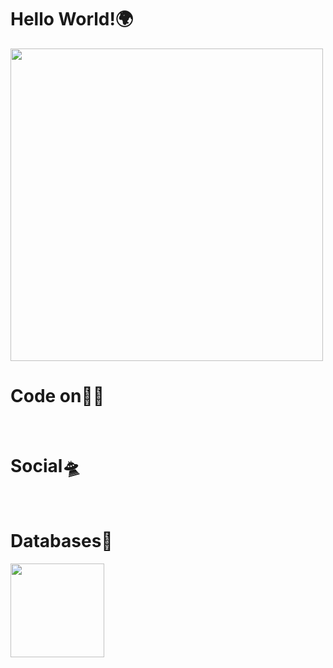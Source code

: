 # Hello World!🌍

<img src="https://i.gifer.com/NvL.gif" width="500" alt="">

<br>

# Code on👨‍💻

<div style="width: 150px; display: flex; justify-content: left;">
    <img src="https://o.remove.bg/downloads/cde60568-cf94-476f-bc46-65c847e4ab52/image-removebg-preview.png" alt="">
    <img src="https://i.stack.imgur.com/dMXbE.png" alt="">
</div>
<br>

# Social🛸

<div style="width: 50px; display: flex; justify-content: left;">
    <img src="https://www.jaspersomsen.com/wp-spullies/uploads/2017/03/instagram-Logo-PNG-Transparent-Background-download.png" alt="">
    <img style=" margin-left: 25px;" src="https://cdn.freebiesupply.com/logos/large/2x/telegram-logo-svg-vector.svg" alt="">
</div>

<br>

# Databases🌌

<img width="150px" src="https://camo.githubusercontent.com/e068b5e89975869212c4ce5fa13a6c29ed5eccd50ca628515f7acc6d1f260ca1/68747470733a2f2f6c6f676f73706e672e6f72672f77702d636f6e74656e742f75706c6f6164732f6e6f64652d6a732e706e67">